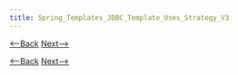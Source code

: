 ```yaml
---
title: Spring_Templates_JDBC_Template_Uses_Strategy_V3
---
```

[<--Back]({{site.pagesurl}}/Spring_Templates_JDBC_Template_Uses_Strategy_V2) [Next-->]({{site.pagesurl}}/Spring_Templates_JDBC_Template_Uses_Strategy_V4)



[<--Back]({{site.pagesurl}}/Spring_Templates_JDBC_Template_Uses_Strategy_V2) [Next-->]({{site.pagesurl}}/Spring_Templates_JDBC_Template_Uses_Strategy_V4)
